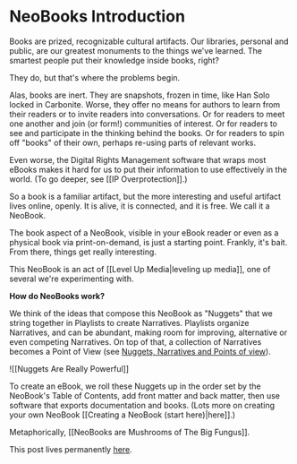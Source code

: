 # NeoBooks Introduction

Books are prized, recognizable cultural artifacts. Our libraries, personal and public, are our greatest monuments to the things we've learned. The smartest people put their knowledge inside books, right? 

They do, but that's where the problems begin. 

Alas, books are inert. They are snapshots, frozen in time, like Han Solo locked in Carbonite. Worse, they offer no means for authors to learn from their readers or to invite readers into conversations. Or for readers to meet one another and join (or form!) communities of interest. Or for readers to see and participate in the thinking behind the books. Or for readers to spin off "books" of their own, perhaps re-using parts of relevant works. 

Even worse, the Digital Rights Management software that wraps most eBooks makes it hard for us to put their information to use effectively in the world. (To go deeper, see [[IP Overprotection]].)

So a book is a familiar artifact, but the more interesting and useful artifact lives online, openly. It is alive, it is connected, and it is free. We call it a NeoBook. 

The book aspect of a NeoBook, visible in your eBook reader or even as a physical book via print-on-demand, is just a starting point. Frankly, it's bait. From there, things get really interesting. 

This NeoBook is an act of [[Level Up Media|leveling up media]], one of several we're experimenting with. 

**How do NeoBooks work?**

We think of the ideas that compose this NeoBook as "Nuggets" that we string together in Playlists to create Narratives. Playlists organize Narratives, and can be abundant, making room for improving, alternative or even competing Narratives. On top of that, a collection of Narratives becomes a Point of View (see [Nuggets, Narratives and Points of view](http://www.youtube.com/watch?v=EmId2x6JSQE&feature=related)). 

![[Nuggets Are Really Powerful]]

To create an eBook, we roll these Nuggets up in the order set by the NeoBook's Table of Contents, add front matter and back matter, then use software that exports documentation and books. (Lots more on creating your own NeoBook [[Creating a NeoBook (start here)|here]].)

Metaphorically, [[NeoBooks are Mushrooms of The Big Fungus]]. 

This post lives permanently [here](https://wiki.openglobalmind.com/projects/jerry's_nuggets/neobooks_intro). 